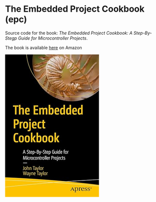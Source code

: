 # The Embedded Project Cookbook (epc)
Source code for the book: _The Embedded Project Cookbook: A Step-By-Stegp Guide for Microcontroller Projects_. 

The book is available [here](https://amzn.to/3YgrCWc) on Amazon 

![alt text](https://github.com/johnttaylor/epc/blob/main/top/book-cover.jpg "Book Cover")
